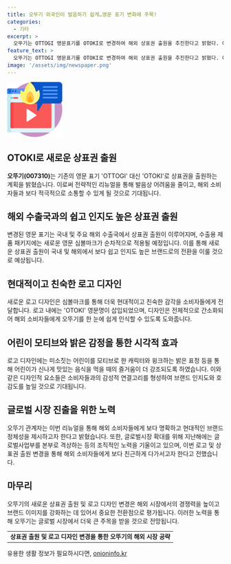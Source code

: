 ```yaml
---
title: 오뚜기 외국인이 발음하기 쉽게…영문 표기 변화에 주목!
categories:
  - 기타
excerpt: >
  오뚜기는 OTTOGI 영문표기를 OTOKI로 변경하여 해외 상표권 출원을 추진한다고 밝혔다. 이를 통해 영문 표기의 간결함과 쉽게 발음할 수 있는 점을 강조하며, 심볼마크 디자인도 함께 변경할 예정이다. 새 영문 표기는 국내 및 해외 주요 수출국에 출원되고, 패키지 내 적용될 예정이다. 또한, 로고 디자인에는 현대적이고 친숙한 감각을 더하여 소비자들에게 더욱 친숙한 느낌을 주고자 한다고 전했다. 이를 통해 오뚜기는 해외 소비자들과의 소통 강화 및 브랜드 정체성 강화를 목표로 하고 있다.
feature_text: >
  오뚜기는 OTTOGI 영문표기를 OTOKI로 변경하여 해외 상표권 출원을 추진한다고 밝혔다. 이를 통해 영문 표기의 간결함과 쉽게 발음할 수 있는 점을 강조하며, 심볼마크 디자인도 함께 변경할 예정이다. 새 영문 표기는 국내 및 해외 주요 수출국에 출원되고, 패키지 내 적용될 예정이다. 또한, 로고 디자인에는 현대적이고 친숙한 감각을 더하여 소비자들에게 더욱 친숙한 느낌을 주고자 한다고 전했다. 이를 통해 오뚜기는 해외 소비자들과의 소통 강화 및 브랜드 정체성 강화를 목표로 하고 있다.
image: '/assets/img/newspaper.png'
---
```


<p><img src="/assets/img/news.png" alt="rentncar 속보" /></p>

<h2>OTOKI로 새로운 상표권 출원</h2>

<p data-ke-size="size16"><b>오뚜기(007310)</b>는 기존의 영문 표기 'OTTOGI' 대신 'OTOKI'로 상표권을 출원하는 계획을 밝혔습니다. 이로써 전략적인 리뉴얼을 통해 발음상 어려움을 줄이고, 해외 소비자들과 보다 적극적으로 소통할 수 있게 될 것으로 기대됩니다.</p>

<h2>해외 수출국과의 쉽고 인지도 높은 상표권 출원</h2>

<p>변경된 영문 표기는 국내 및 주요 해외 수출국에서 상표권 출원이 이루어지며, 수출용 제품 패키지에는 새로운 영문 심볼마크가 순차적으로 적용될 예정입니다. 이를 통해 새로운 상표권 출원이 국내 및 해외에서 보다 쉽고 인지도 높은 브랜드로의 전환을 이룰 것으로 예상됩니다.</p>

<h2>현대적이고 친숙한 로고 디자인</h2>

<p>새로운 로고 디자인은 심볼마크를 통해 더욱 현대적이고 친숙한 감각을 소비자들에게 전달합니다. 로고 내에는 'OTOKI' 영문명이 삽입되었으며, 디자인은 전체적으로 간소화되어 해외 소비자들에게 오뚜기를 한 눈에 쉽게 인식할 수 있도록 도와줍니다.</p>

<h2>어린이 모티브와 밝은 감정을 통한 시각적 효과</h2>

<p>로고 디자인에는 미소짓는 어린이를 모티브로 한 캐릭터와 윙크하는 밝은 표정 등을 통해 어린이가 신나게 맛있는 음식을 먹을 때의 즐거움이 더 강조되도록 하였습니다. 이와 같은 디자인적 요소들은 소비자들과의 감성적 연결고리를 형성하여 브랜드 인지도와 호감도를 높일 것으로 기대됩니다.</p>

<h2>글로벌 시장 진출을 위한 노력</h2>

<p>오뚜기 관계자는 이번 리뉴얼을 통해 해외 소비자들에게 보다 명확하고 현대적인 브랜드 정체성을 제시하고자 한다고 밝혔습니다. 또한, 글로벌시장 확대를 위해 지난해에는 글로벌사업부를 본부로 격상하는 등의 조직적인 노력을 기울이고 있으며, 이번 로고 및 상표권 출원 변경을 통해 해외 소비자들에게 보다 친근하게 다가서고자 한다고 전했습니다.</p>

<h2>마무리</h2>

<p>오뚜기의 새로운 상표권 출원 및 로고 디자인 변경은 해외 시장에서의 경쟁력을 높이고 브랜드 이미지를 강화하는 데 있어서 중요한 전환점으로 평가됩니다. 이러한 노력을 통해 오뚜기는 글로벌 시장에서 더욱 큰 주목을 받을 것으로 전망됩니다.</p>

<table>
    <tr>
        <td style="text-align: center; height: 17px;"><b>상표권 출원 및 로고 디자인 변경을 통한 오뚜기의 해외 시장 공략</b></td>
    </tr>
</table>
유용한 생활 정보가 필요하시다면, <a href="https://onioninfo.kr" rel="dofollow">onioninfo.kr</a>



